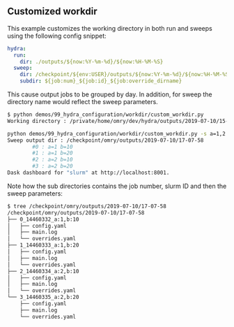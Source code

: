 ## Customized workdir

This example customizes the working directory in both run and sweeps using the following config snippet:

```yaml
hydra:
  run:
    dir: ./outputs/${now:%Y-%m-%d}/${now:%H-%M-%S}
  sweep:
    dir: /checkpoint/${env:USER}/outputs/${now:%Y-%m-%d}/${now:%H-%M-%S}
    subdir: ${job:num}_${job:id}_${job:override_dirname}
```

This cause output jobs to be grouped by day.
In addition, for sweep the directory name would reflect the sweep parameters.

```bash
$ python demos/99_hydra_configuration/workdir/custom_workdir.py
Working directory : /private/home/omry/dev/hydra/outputs/2019-07-10/15-50-36
```

```bash
python demos/99_hydra_configuration/workdir/custom_workdir.py -s a=1,2 b=10,20
Sweep output dir : /checkpoint/omry/outputs/2019-07-10/17-07-58
        #0 : a=1 b=10
        #1 : a=1 b=20
        #2 : a=2 b=10
        #3 : a=2 b=20
Dask dashboard for "slurm" at http://localhost:8001.
```

Note how the sub directories contains the job number, slurm ID and then the sweep parameters:

```bash
$ tree /checkpoint/omry/outputs/2019-07-10/17-07-58
/checkpoint/omry/outputs/2019-07-10/17-07-58
├── 0_14460332_a:1,b:10
│   ├── config.yaml
│   ├── main.log
│   └── overrides.yaml
├── 1_14460333_a:1,b:20
│   ├── config.yaml
│   ├── main.log
│   └── overrides.yaml
├── 2_14460334_a:2,b:10
│   ├── config.yaml
│   ├── main.log
│   └── overrides.yaml
└── 3_14460335_a:2,b:20
    ├── config.yaml
    ├── main.log
    └── overrides.yaml
```
